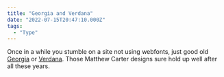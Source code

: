 ```yaml
---
title: "Georgia and Verdana"
date: "2022-07-15T20:47:10.000Z"
tags: 
  - "Type"
---
```


Once in a while you stumble on a site not using webfonts, just good old [Georgia](https://en.wikipedia.org/wiki/Georgia_(typeface)) or [Verdana](https://en.wikipedia.org/wiki/Verdana). Those Matthew Carter designs sure hold up well after all these years.
